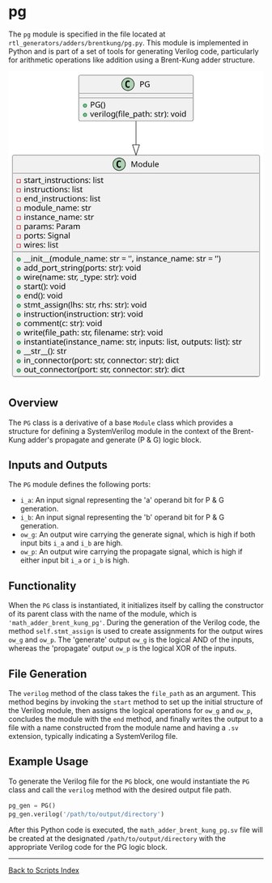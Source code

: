 # pg

The `pg` module is specified in the file located at `rtl_generators/adders/brentkung/pg.py`. This module is implemented in Python and is part of a set of tools for generating Verilog code, particularly for arithmetic operations like addition using a Brent-Kung adder structure.

![PG UML](../../images_scripts_uml/Adder_PG.svg)

## Overview

The `PG` class is a derivative of a base `Module` class which provides a structure for defining a SystemVerilog module in the context of the Brent-Kung adder's propagate and generate (P & G) logic block.

## Inputs and Outputs

The `PG` module defines the following ports:

- `i_a`: An input signal representing the 'a' operand bit for P & G generation.
- `i_b`: An input signal representing the 'b' operand bit for P & G generation.
- `ow_g`: An output wire carrying the generate signal, which is high if both input bits `i_a` and `i_b` are high.
- `ow_p`: An output wire carrying the propagate signal, which is high if either input bit `i_a` or `i_b` is high.

## Functionality

When the `PG` class is instantiated, it initializes itself by calling the constructor of its parent class with the name of the module, which is `'math_adder_brent_kung_pg'`. During the generation of the Verilog code, the method `self.stmt_assign` is used to create assignments for the output wires `ow_g` and `ow_p`. The 'generate' output `ow_g` is the logical AND of the inputs, whereas the 'propagate' output `ow_p` is the logical XOR of the inputs.

## File Generation

The `verilog` method of the class takes the `file_path` as an argument. This method begins by invoking the `start` method to set up the initial structure of the Verilog module, then assigns the logical operations for `ow_g` and `ow_p`, concludes the module with the `end` method, and finally writes the output to a file with a name constructed from the module name and having a `.sv` extension, typically indicating a SystemVerilog file.

## Example Usage

To generate the Verilog file for the `PG` block, one would instantiate the `PG` class and call the `verilog` method with the desired output file path.

```python
pg_gen = PG()
pg_gen.verilog('/path/to/output/directory')
```

After this Python code is executed, the `math_adder_brent_kung_pg.sv` file will be created at the designated `/path/to/output/directory` with the appropriate Verilog code for the PG logic block.

---

[Back to Scripts Index](index.md)
